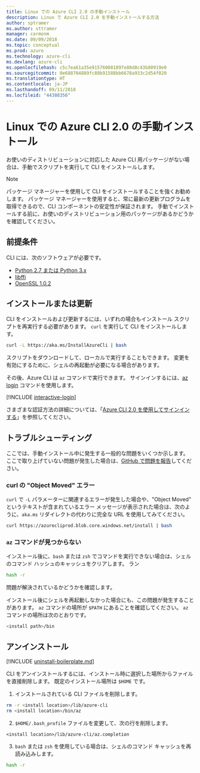 ```yaml
---
title: Linux での Azure CLI 2.0 の手動インストール
description: Linux で Azure CLI 2.0 を手動インストールする方法
author: sptramer
ms.author: sttramer
manager: carmonm
ms.date: 09/09/2018
ms.topic: conceptual
ms.prod: azure
ms.technology: azure-cli
ms.devlang: azure-cli
ms.openlocfilehash: c5c7ea61a35e915760081897e88d8c43b80919e0
ms.sourcegitcommit: 0e688704889fc88b91588bb6678a933c2d54f020
ms.translationtype: HT
ms.contentlocale: ja-JP
ms.lasthandoff: 09/11/2018
ms.locfileid: "44388356"
---
```

# <a name="install-azure-cli-20-on-linux-manually"></a>Linux での Azure CLI 2.0 の手動インストール

お使いのディストリビューションに対応した Azure CLI 用パッケージがない場合は、手動でスクリプトを実行して CLI をインストールします。

> [!NOTE]
> パッケージ マネージャーを使用して CLI をインストールすることを強くお勧めします。 パッケージ マネージャーを使用すると、常に最新の更新プログラムを取得できるので、CLI コンポーネントの安定性が保証されます。 手動でインストールする前に、お使いのディストリビューション用のパッケージがあるかどうかを確認してください。

## <a name="prerequisites"></a>前提条件

CLI には、次のソフトウェアが必要です。

* [Python 2.7 または Python 3.x](https://www.python.org/downloads/)
* [libffi](https://sourceware.org/libffi/)
* [OpenSSL 1.0.2](https://www.openssl.org/source/)

## <a name="install-or-update"></a>インストールまたは更新

CLI をインストールおよび更新するには、いずれの場合もインストール スクリプトを再実行する必要があります。 `curl` を実行して CLI をインストールします。

```bash
curl -L https://aka.ms/InstallAzureCli | bash
```

スクリプトをダウンロードして、ローカルで実行することもできます。 変更を有効にするために、シェルの再起動が必要になる場合があります。

その後、Azure CLI は `az` コマンドで実行できます。 サインインするには、[az login](/cli/azure/reference-index#az-login) コマンドを使用します。

[!INCLUDE [interactive-login](includes/interactive-login.md)]

さまざまな認証方法の詳細については、「[Azure CLI 2.0 を使用してサインインする](authenticate-azure-cli.md)」を参照してください。

## <a name="troubleshooting"></a>トラブルシューティング

ここでは、手動インストール中に発生する一般的な問題をいくつか示します。 ここで取り上げていない問題が発生した場合は、[GitHub で問題を報告](https://github.com/Azure/azure-cli/issues)してください。

### <a name="curl-object-moved-error"></a>curl の "Object Moved" エラー

`curl` で `-L` パラメーターに関連するエラーが発生した場合や、"Object Moved" というテキストが含まれているエラー メッセージが表示された場合は、次のように、`aka.ms` リダイレクトの代わりに完全な URL を使用してみてください。

```bash
curl https://azurecliprod.blob.core.windows.net/install | bash
```

### <a name="az-command-not-found"></a>`az` コマンドが見つからない

インストール後に、`bash` または `zsh` でコマンドを実行できない場合は、シェルのコマンド ハッシュのキャッシュをクリアします。 ラン

```bash
hash -r
```

問題が解決されているかどうかを確認します。

インストール後にシェルを再起動しなかった場合にも、この問題が発生することがあります。 `az` コマンドの場所が `$PATH` にあることを確認してください。 `az` コマンドの場所は次のとおりです。

```bash
<install path>/bin
```

## <a name="uninstall"></a>アンインストール

[!INCLUDE [uninstall-boilerplate.md](includes/uninstall-boilerplate.md)]

CLI をアンインストールするには、インストール時に選択した場所からファイルを直接削除します。 既定のインストール場所は `$HOME` です。

1. インストールされている CLI ファイルを削除します。

  ```bash
  rm -r <install location>/lib/azure-cli
  rm <install location>/bin/az
  ```

2. `$HOME/.bash_profile` ファイルを変更して、次の行を削除します。

  ```text
  <install location>/lib/azure-cli/az.completion
  ```

3. `bash` または `zsh` を使用している場合は、シェルのコマンド キャッシュを再読み込みします。

  ```bash
  hash -r
  ```
